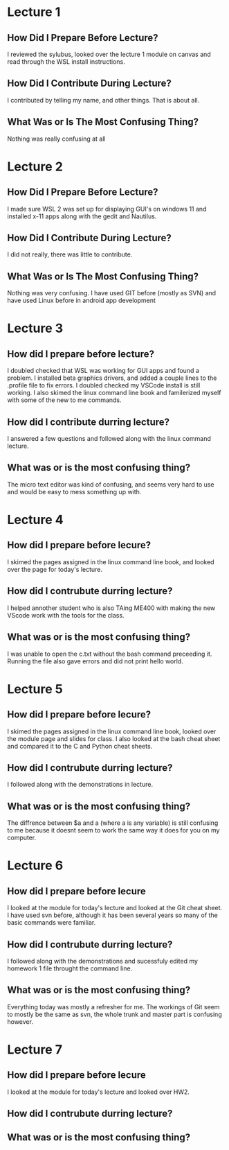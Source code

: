 # Lecture 1

## How Did I Prepare Before Lecture?

I reviewed the sylubus, looked over the lecture 1 module on canvas and read through the WSL install instructions. 

## How Did I Contribute During Lecture?

I contributed by telling my name, and other things. That is about all. 

## What Was or Is The Most Confusing Thing?

Nothing was really confusing at all

# Lecture 2

## How Did I Prepare Before Lecture?

I made sure WSL 2 was set up for displaying GUI's on windows 11 and installed x-11 apps along with the gedit and Nautilus.
## How Did I Contribute During Lecture?

I did not really, there was little to contribute. 

## What Was or Is The Most Confusing Thing?
Nothing was very confusing. I have used GIT before (mostly as SVN) and have used Linux before in android app development

# Lecture 3

## How did I prepare before lecture?
 
 I doubled checked that WSL was working for GUI apps and found a problem. I installed beta graphics drivers, and added a couple lines to the .profile file to fix errors. I doubled checked my VSCode install is still working. I also skimed the linux command line book and familerized myself with some of the new to me commands. 
 
 ## How did I contribute durring lecture?
  I answered a few questions and followed along with the linux command lecture. 
  
 ## What was or is the most confusing thing? 
 
 The micro text editor was kind of confusing, and seems very hard to use and would be easy to mess something up with. 
 
 # Lecture 4
 
 ## How did I prepare before lecure?
 
 I skimed the pages assigned in the linux command line book, and looked over the page for today's lecture. 
 
 ## How did I contrubute durring lecture?
 I helped annother student who is also TAing ME400 with making the new VScode work with the tools for the class. 

## What was or is the most confusing thing? 
I was unable to open the c.txt without the bash command preceeding it. Running the file also gave errors and did not print hello world. 

# Lecture 5

 ## How did I prepare before lecure?
 
 I skimed the pages assigned in the linux command line book, looked over the module page and slides for class. I also looked at the bash cheat sheet and compared it to the C and Python cheat sheets. 
 
 ## How did I contrubute durring lecture?
 I followed along with the demonstrations in lecture. 

## What was or is the most confusing thing? 
The diffrence between $a and a (where a is any variable) is still confusing to me because it doesnt seem to work the same way it does for you on my computer. 

# Lecture 6

## How did I prepare before lecure
 
I looked at the module for today's lecture and looked at the Git cheat sheet. I have used svn before, although it has been several years so many of the basic commands were familiar. 
 
## How did I contrubute durring lecture?
I followed along with the demonstrations and sucessfuly edited my homework 1 file throught the command line. 

## What was or is the most confusing thing? 
Everything today was mostly a refresher for me. The workings of Git seem to mostly be the same as svn, the whole trunk and master part is confusing however. 


# Lecture 7

## How did I prepare before lecure
 
I looked at the module for today's lecture and looked over HW2. 
 
## How did I contrubute durring lecture?



## What was or is the most confusing thing? 

